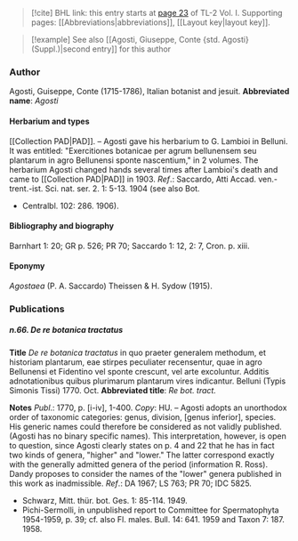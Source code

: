 > [!cite] BHL link: this entry starts at [page 23](https://www.biodiversitylibrary.org/page/33120116) of TL-2 Vol. I.
> Supporting pages: [[Abbreviations|abbreviations]], [[Layout key|layout key]].

> [!example] See also [[Agosti, Giuseppe, Conte {std. Agosti} (Suppl.)|second entry]] for this author

### Author

Agosti, Guiseppe, Conte (1715-1786), Italian botanist and jesuit. 
**Abbreviated name**: *Agosti*

#### Herbarium and types

[[Collection PAD|PAD]]. – Agosti gave his herbarium to G. Lambioi in Belluni. It was entitled: "Exercitiones botanicae per agrum bellunensem seu plantarum in agro Bellunensi sponte nascentium," in 2 volumes. The herbarium Agosti changed hands several times after Lambioi's death and came to [[Collection PAD|PAD]] in 1903.
*Ref*.: Saccardo, Atti Accad. ven.-trent.-ist. Sci. nat. ser. 2. 1: 5-13. 1904 (see also Bot.
- Centralbl. 102: 286. 1906).

#### Bibliography and biography

Barnhart 1: 20; GR p. 526; PR 70; Saccardo 1: 12, 2: 7, Cron. p. xiii.

#### Eponymy

*Agostaea* (P. A. Saccardo) Theissen & H. Sydow (1915).

### Publications

##### n.66. De re botanica tractatus

**Title**
*De re botanica tractatus* in quo praeter generalem methodum, et historiam plantarum, eae stirpes peculiater recensentur, quae in agro Bellunensi et Fidentino vel sponte crescunt, vel arte excoluntur. Additis adnotationibus quibus plurimarum plantarum vires indicantur. Belluni (Typis Simonis Tissi) 1770. Oct.
**Abbreviated title**: *Re bot. tract.*

**Notes**
*Publ*.: 1770, p. \[i-iv\], 1-400. *Copy*: HU. – Agosti adopts an unorthodox order of taxonomic categories: genus, division, \[genus inferior\], species. His generic names could therefore be considered as not validly published. (Agosti has no binary specific names). This interpretation, however, is open to question, since Agosti clearly states on p. 4 and 22 that he has in fact two kinds of genera, "higher" and "lower." The latter correspond exactly with the generally admitted genera of the period (information R. Ross). Dandy proposes to consider the names of the "lower" genera published in this work as inadmissible.
*Ref*.: DA 1967; LS 763; PR 70; IDC 5825.
- Schwarz, Mitt. thür. bot. Ges. 1: 85-114. 1949.
- Pichi-Sermolli, in unpublished report to Committee for Spermatophyta 1954-1959, p. 39; cf. also Fl. males. Bull. 14: 641. 1959 and Taxon 7: 187. 1958.


